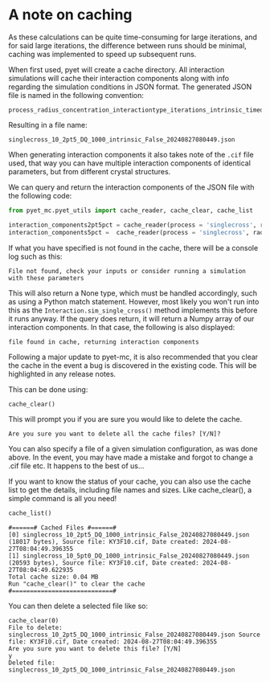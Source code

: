 # A note on caching
As these calculations can be quite time-consuming for large iterations, and for said large iterations, the difference between runs should be minimal, caching was implemented to speed up subsequent runs.

When first used, pyet will create a cache directory. All interaction simulations will cache their interaction components along with info regarding the simulation conditions in JSON format. The generated JSON file is named in the following convention:

```
process_radius_concentration_interactiontype_iterations_intrinsic_timedatestamp.json
```
Resulting in a file name: 
```
singlecross_10_2pt5_DQ_1000_intrinsic_False_20240827080449.json
```
When generating interaction components it also takes note of the `.cif` file used, that way you can have multiple interaction components of identical parameters, but from different crystal structures. 

We can query and return the interaction components of the JSON file with the following code:
```python
from pyet_mc.pyet_utils import cache_reader, cache_clear, cache_list

interaction_components2pt5pct = cache_reader(process = 'singlecross', radius = 10 , concentration = 2.5 , iterations = 50000 , interaction_type = 'DQ', intrinsic = False, sourcefile = "KY3F10.cif")
interaction_components5pct =  cache_reader(process = 'singlecross', radius = 10 , concentration = 5 , iterations = 50000 , interaction_type = 'DQ', intrinsic = False, sourcefile = "KY3F10.cif")
```
If what you have specified is not found in the cache, there will be a console log such as this:
```
File not found, check your inputs or consider running a simulation with these parameters
```
This will also return a None type, which must be handled accordingly, such as using a Python match statement. However, most likely you won't run into this as the `Interaction.sim_single_cross()` method implements this before it runs anyway. If the query does return, it will return a Numpy array of our interaction components. In that case, the following is also displayed:

```
file found in cache, returning interaction components
```
Following a major update to pyet-mc, it is also recommended that you clear the cache in the event a bug is discovered in the existing code. This will be highlighted in any release notes.

This can be done using:
```python
cache_clear()
```
This will prompt you if you are sure you would like to delete the cache.
```
Are you sure you want to delete all the cache files? [Y/N]?
```
You can also specify a file of a given simulation configuration, as was done above. In the event, you may have made a mistake and forgot to change a .cif file etc. It happens to the best of us...

If you want to know the status of your cache, you can also use the cache list to get the details, including file names and sizes. Like cache_clear(), a simple command is all you need!

```python
cache_list()
```

```
#======# Cached Files #======#
[0] singlecross_10_2pt5_DQ_1000_intrinsic_False_20240827080449.json (18017 bytes), Source file: KY3F10.cif, Date created: 2024-08-27T08:04:49.396355
[1] singlecross_10_5pt0_DQ_1000_intrinsic_False_20240827080449.json (20593 bytes), Source file: KY3F10.cif, Date created: 2024-08-27T08:04:49.622935
Total cache size: 0.04 MB
Run "cache_clear()" to clear the cache
#============================#
```

You can then delete a selected file like so:

```
cache_clear(0)
File to delete: singlecross_10_2pt5_DQ_1000_intrinsic_False_20240827080449.json Source file: KY3F10.cif, Date created: 2024-08-27T08:04:49.396355
Are you sure you want to delete this file? [Y/N]
y
Deleted file: singlecross_10_2pt5_DQ_1000_intrinsic_False_20240827080449.json

```
